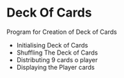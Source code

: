 # Deck Of Cards
Program for Creation of Deck of Cards
* Initialising Deck of Cards
* Shuffling The Deck of Cards
* Distributing 9 cards o player
* Displaying the Player cards